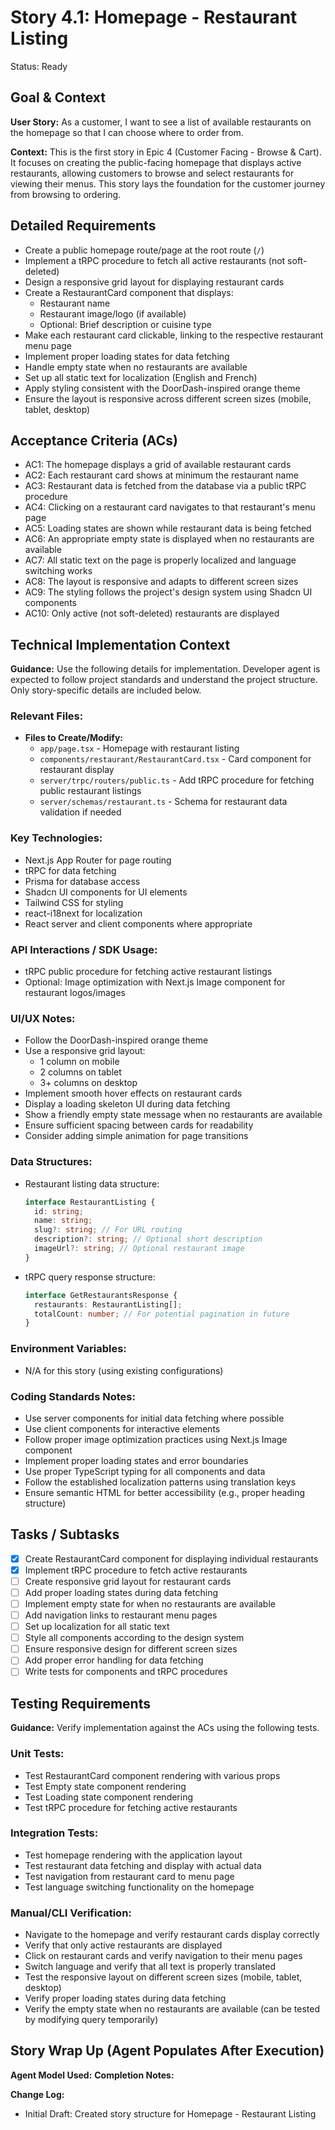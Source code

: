 # Story 4.1: Homepage - Restaurant Listing

Status: Ready

## Goal & Context

**User Story:** As a customer, I want to see a list of available restaurants on the homepage so that I can choose where to order from.

**Context:** This is the first story in Epic 4 (Customer Facing - Browse & Cart). It focuses on creating the public-facing homepage that displays active restaurants, allowing customers to browse and select restaurants for viewing their menus. This story lays the foundation for the customer journey from browsing to ordering.

## Detailed Requirements

- Create a public homepage route/page at the root route (`/`)
- Implement a tRPC procedure to fetch all active restaurants (not soft-deleted)
- Design a responsive grid layout for displaying restaurant cards
- Create a RestaurantCard component that displays:
  - Restaurant name
  - Restaurant image/logo (if available)
  - Optional: Brief description or cuisine type
- Make each restaurant card clickable, linking to the respective restaurant menu page
- Implement proper loading states for data fetching
- Handle empty state when no restaurants are available
- Set up all static text for localization (English and French)
- Apply styling consistent with the DoorDash-inspired orange theme
- Ensure the layout is responsive across different screen sizes (mobile, tablet, desktop)

## Acceptance Criteria (ACs)

- AC1: The homepage displays a grid of available restaurant cards
- AC2: Each restaurant card shows at minimum the restaurant name
- AC3: Restaurant data is fetched from the database via a public tRPC procedure
- AC4: Clicking on a restaurant card navigates to that restaurant's menu page
- AC5: Loading states are shown while restaurant data is being fetched
- AC6: An appropriate empty state is displayed when no restaurants are available
- AC7: All static text on the page is properly localized and language switching works
- AC8: The layout is responsive and adapts to different screen sizes
- AC9: The styling follows the project's design system using Shadcn UI components
- AC10: Only active (not soft-deleted) restaurants are displayed

## Technical Implementation Context

**Guidance:** Use the following details for implementation. Developer agent is expected to follow project standards and understand the project structure. Only story-specific details are included below.

### Relevant Files:

- **Files to Create/Modify:**
  - `app/page.tsx` - Homepage with restaurant listing
  - `components/restaurant/RestaurantCard.tsx` - Card component for restaurant display
  - `server/trpc/routers/public.ts` - Add tRPC procedure for fetching public restaurant listings
  - `server/schemas/restaurant.ts` - Schema for restaurant data validation if needed

### Key Technologies:

- Next.js App Router for page routing
- tRPC for data fetching
- Prisma for database access
- Shadcn UI components for UI elements
- Tailwind CSS for styling
- react-i18next for localization
- React server and client components where appropriate

### API Interactions / SDK Usage:

- tRPC public procedure for fetching active restaurant listings
- Optional: Image optimization with Next.js Image component for restaurant logos/images

### UI/UX Notes:

- Follow the DoorDash-inspired orange theme
- Use a responsive grid layout:
  - 1 column on mobile
  - 2 columns on tablet
  - 3+ columns on desktop
- Implement smooth hover effects on restaurant cards
- Display a loading skeleton UI during data fetching
- Show a friendly empty state message when no restaurants are available
- Ensure sufficient spacing between cards for readability
- Consider adding simple animation for page transitions

### Data Structures:

- Restaurant listing data structure:

  ```typescript
  interface RestaurantListing {
    id: string;
    name: string;
    slug?: string; // For URL routing
    description?: string; // Optional short description
    imageUrl?: string; // Optional restaurant image
  }
  ```

- tRPC query response structure:
  ```typescript
  interface GetRestaurantsResponse {
    restaurants: RestaurantListing[];
    totalCount: number; // For potential pagination in future
  }
  ```

### Environment Variables:

- N/A for this story (using existing configurations)

### Coding Standards Notes:

- Use server components for initial data fetching where possible
- Use client components for interactive elements
- Follow proper image optimization practices using Next.js Image component
- Implement proper loading states and error boundaries
- Use proper TypeScript typing for all components and data
- Follow the established localization patterns using translation keys
- Ensure semantic HTML for better accessibility (e.g., proper heading structure)

## Tasks / Subtasks

- [x] Create RestaurantCard component for displaying individual restaurants
- [x] Implement tRPC procedure to fetch active restaurants
- [ ] Create responsive grid layout for restaurant cards
- [ ] Add proper loading states during data fetching
- [ ] Implement empty state for when no restaurants are available
- [ ] Add navigation links to restaurant menu pages
- [ ] Set up localization for all static text
- [ ] Style all components according to the design system
- [ ] Ensure responsive design for different screen sizes
- [ ] Add proper error handling for data fetching
- [ ] Write tests for components and tRPC procedures

## Testing Requirements

**Guidance:** Verify implementation against the ACs using the following tests.

### Unit Tests:

- Test RestaurantCard component rendering with various props
- Test Empty state component rendering
- Test Loading state component rendering
- Test tRPC procedure for fetching active restaurants

### Integration Tests:

- Test homepage rendering with the application layout
- Test restaurant data fetching and display with actual data
- Test navigation from restaurant card to menu page
- Test language switching functionality on the homepage

### Manual/CLI Verification:

- Navigate to the homepage and verify restaurant cards display correctly
- Verify that only active restaurants are displayed
- Click on restaurant cards and verify navigation to their menu pages
- Switch language and verify that all text is properly translated
- Test the responsive layout on different screen sizes (mobile, tablet, desktop)
- Verify proper loading states during data fetching
- Verify the empty state when no restaurants are available (can be tested by modifying query temporarily)

## Story Wrap Up (Agent Populates After Execution)

**Agent Model Used:**
**Completion Notes:**

**Change Log:**

- Initial Draft: Created story structure for Homepage - Restaurant Listing
